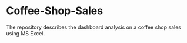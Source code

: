 # Coffee-Shop-Sales
The repository describes the dashboard analysis on a coffee shop sales using MS Excel. 
